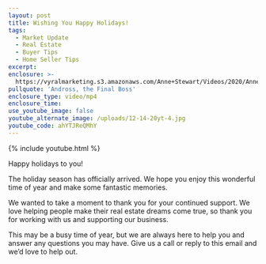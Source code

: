 ```yaml
---
layout: post
title: Wishing You Happy Holidays!
tags:
  - Market Update
  - Real Estate
  - Buyer Tips
  - Home Seller Tips
excerpt:
enclosure: >-
  https://vyralmarketing.s3.amazonaws.com/Anne+Stewart/Videos/2020/Anne_Stewart_Holidays.mp4
pullquote: 'Andross, the Final Boss'
enclosure_type: video/mp4
enclosure_time:
use_youtube_image: false
youtube_alternate_image: /uploads/12-14-20yt-4.jpg
youtube_code: ahYTJReQMhY
---
```


{% include youtube.html %}

Happy holidays to you\!

The holiday season has officially arrived. We hope you enjoy this wonderful time of year and make some fantastic memories.

We wanted to take a moment to thank you for your continued support. We love helping people make their real estate dreams come true, so thank you for working with us and supporting our business.

This may be a busy time of year, but we are always here to help you and answer any questions you may have. Give us a call or reply to this email and we’d love to help out.<br>&nbsp;
